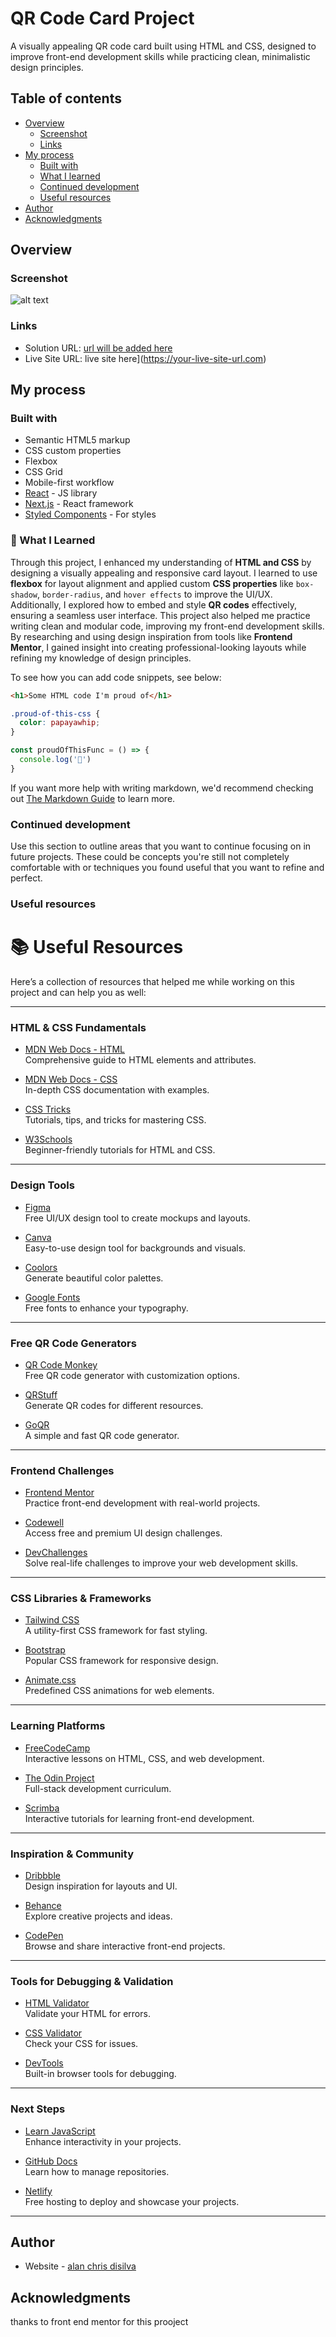 # QR Code Card Project

A visually appealing QR code card built using HTML and CSS, designed to improve front-end development skills while practicing clean, minimalistic design principles.
## Table of contents

- [Overview](#overview)
  - [Screenshot](#screenshot)
  - [Links](#links)
- [My process](#my-process)
  - [Built with](#built-with)
  - [What I learned](#what-i-learned)
  - [Continued development](#continued-development)
  - [Useful resources](#useful-resources)
- [Author](#author)
- [Acknowledgments](#acknowledgments)


## Overview

### Screenshot

![alt text](https://raw.githubusercontent.com/alan61503/QR/refs/heads/main/qr-code-component-main/Screenshot%202025-01-22%20155059.png)

### Links

- Solution URL: [url will be added here](https://your-solution-url.com)
- Live Site URL: live site here](https://your-live-site-url.com)

## My process

### Built with

- Semantic HTML5 markup
- CSS custom properties
- Flexbox
- CSS Grid
- Mobile-first workflow
- [React](https://reactjs.org/) - JS library
- [Next.js](https://nextjs.org/) - React framework
- [Styled Components](https://styled-components.com/) - For styles

### 🌟 What I Learned

Through this project, I enhanced my understanding of **HTML and CSS** by designing a visually appealing and responsive card layout. I learned to use **flexbox** for layout alignment and applied custom **CSS properties** like `box-shadow`, `border-radius`, and `hover effects` to improve the UI/UX. Additionally, I explored how to embed and style **QR codes** effectively, ensuring a seamless user interface. This project also helped me practice writing clean and modular code, improving my front-end development skills. By researching and using design inspiration from tools like **Frontend Mentor**, I gained insight into creating professional-looking layouts while refining my knowledge of design principles.


To see how you can add code snippets, see below:

```html
<h1>Some HTML code I'm proud of</h1>
```
```css
.proud-of-this-css {
  color: papayawhip;
}
```
```js
const proudOfThisFunc = () => {
  console.log('🎉')
}
```

If you want more help with writing markdown, we'd recommend checking out [The Markdown Guide](https://www.markdownguide.org/) to learn more.


### Continued development

Use this section to outline areas that you want to continue focusing on in future projects. These could be concepts you're still not completely comfortable with or techniques you found useful that you want to refine and perfect.


### Useful resources

# 📚 Useful Resources

Here’s a collection of resources that helped me while working on this project and can help you as well:

---

### **HTML & CSS Fundamentals**
- [MDN Web Docs - HTML](https://developer.mozilla.org/en-US/docs/Web/HTML)  
  Comprehensive guide to HTML elements and attributes.

- [MDN Web Docs - CSS](https://developer.mozilla.org/en-US/docs/Web/CSS)  
  In-depth CSS documentation with examples.

- [CSS Tricks](https://css-tricks.com/)  
  Tutorials, tips, and tricks for mastering CSS.

- [W3Schools](https://www.w3schools.com/html/default.asp)  
  Beginner-friendly tutorials for HTML and CSS.

---

### **Design Tools**
- [Figma](https://www.figma.com/)  
  Free UI/UX design tool to create mockups and layouts.

- [Canva](https://www.canva.com/)  
  Easy-to-use design tool for backgrounds and visuals.

- [Coolors](https://coolors.co/)  
  Generate beautiful color palettes.

- [Google Fonts](https://fonts.google.com/)  
  Free fonts to enhance your typography.

---

### **Free QR Code Generators**
- [QR Code Monkey](https://www.qrcode-monkey.com/)  
  Free QR code generator with customization options.

- [QRStuff](https://www.qrstuff.com/)  
  Generate QR codes for different resources.

- [GoQR](https://goqr.me/)  
  A simple and fast QR code generator.

---

### **Frontend Challenges**
- [Frontend Mentor](https://www.frontendmentor.io/)  
  Practice front-end development with real-world projects.

- [Codewell](https://www.codewell.cc/)  
  Access free and premium UI design challenges.

- [DevChallenges](https://devchallenges.io/)  
  Solve real-life challenges to improve your web development skills.

---

### **CSS Libraries & Frameworks**
- [Tailwind CSS](https://tailwindcss.com/)  
  A utility-first CSS framework for fast styling.

- [Bootstrap](https://getbootstrap.com/)  
  Popular CSS framework for responsive design.

- [Animate.css](https://animate.style/)  
  Predefined CSS animations for web elements.

---

### **Learning Platforms**
- [FreeCodeCamp](https://www.freecodecamp.org/)  
  Interactive lessons on HTML, CSS, and web development.

- [The Odin Project](https://www.theodinproject.com/)  
  Full-stack development curriculum.

- [Scrimba](https://scrimba.com/)  
  Interactive tutorials for learning front-end development.

---

### **Inspiration & Community**
- [Dribbble](https://dribbble.com/)  
  Design inspiration for layouts and UI.

- [Behance](https://www.behance.net/)  
  Explore creative projects and ideas.

- [CodePen](https://codepen.io/)  
  Browse and share interactive front-end projects.

---

### **Tools for Debugging & Validation**
- [HTML Validator](https://validator.w3.org/)  
  Validate your HTML for errors.

- [CSS Validator](https://jigsaw.w3.org/css-validator/)  
  Check your CSS for issues.

- [DevTools](https://developer.chrome.com/docs/devtools/)  
  Built-in browser tools for debugging.

---

### **Next Steps**
- [Learn JavaScript](https://javascript.info/)  
  Enhance interactivity in your projects.

- [GitHub Docs](https://docs.github.com/)  
  Learn how to manage repositories.

- [Netlify](https://www.netlify.com/)  
  Free hosting to deploy and showcase your projects.

---


## Author

- Website - [alan chris disilva](https://github.com/alan61503)



## Acknowledgments

thanks to front end mentor for this prooject

